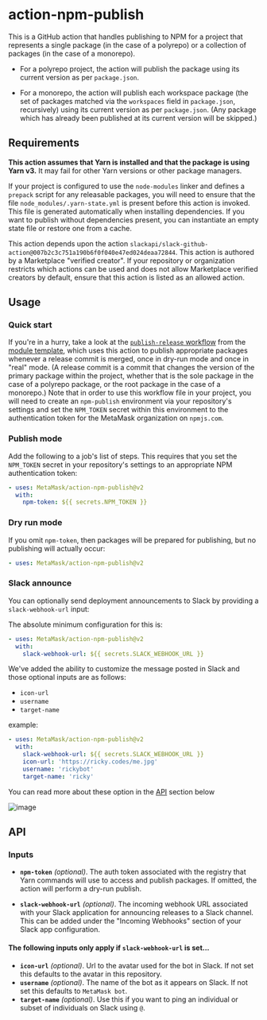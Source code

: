 # action-npm-publish

This is a GitHub action that handles publishing to NPM for a project that represents a single package (in the case of a polyrepo) or a collection of packages (in the case of a monorepo).

- For a polyrepo project, the action will publish the package using its current version as per `package.json`.

- For a monorepo, the action will publish each workspace package (the set of packages matched via the `workspaces` field in `package.json`, recursively) using its current version as per `package.json`. (Any package which has already been published at its current version will be skipped.)


## Requirements

**This action assumes that Yarn is installed and that the package is using Yarn v3.** It may fail for other Yarn versions or other package managers.

If your project is configured to use the `node-modules` linker and defines a `prepack` script for any releasable packages, you will need to ensure that the file `node_modules/.yarn-state.yml` is present before this action is invoked. This file is generated automatically when installing dependencies. If you want to publish without dependencies present, you can instantiate an empty state file or restore one from a cache.

This action depends upon the action `slackapi/slack-github-action@007b2c3c751a190b6f0f040e47ed024deaa72844`. This action is authored by a Marketplace "verified creator". If your repository or organization restricts which actions can be used and does not allow Marketplace verified creators by default, ensure that this action is listed as an allowed action.

## Usage

### Quick start

If you're in a hurry, take a look at the [`publish-release` workflow](https://github.com/MetaMask/metamask-module-template/blob/main/.github/workflows/publish-release.yml) from the [module template](https://github.com/MetaMask/metamask-module-template), which uses this action to publish appropriate packages whenever a release commit is merged, once in dry-run mode and once in "real" mode. (A release commit is a commit that changes the version of the primary package within the project, whether that is the sole package in the case of a polyrepo package, or the root package in the case of a monorepo.) Note that in order to use this workflow file in your project, you will need to create an `npm-publish` environment via your repository's settings and set the `NPM_TOKEN` secret within this environment to the authentication token for the MetaMask organization on `npmjs.com`.

### Publish mode

Add the following to a job's list of steps. This requires that you set the `NPM_TOKEN` secret in your repository's settings to an appropriate NPM authentication token:

```yaml
- uses: MetaMask/action-npm-publish@v2
  with:
    npm-token: ${{ secrets.NPM_TOKEN }}
```

### Dry run mode

If you omit `npm-token`, then packages will be prepared for publishing, but no publishing will actually occur:

```yaml
- uses: MetaMask/action-npm-publish@v2
```

### Slack announce

You can optionally send deployment announcements to Slack by providing a `slack-webhook-url` input:

The absolute minimum configuration for this is:

```yaml
- uses: MetaMask/action-npm-publish@v2
  with:
    slack-webhook-url: ${{ secrets.SLACK_WEBHOOK_URL }}
```

We've added the ability to customize the message posted in Slack and those optional inputs are as follows:

- `icon-url`
- `username`
- `target-name`

example:

```yaml
- uses: MetaMask/action-npm-publish@v2
  with:
    slack-webhook-url: ${{ secrets.SLACK_WEBHOOK_URL }}
    icon-url: 'https://ricky.codes/me.jpg'
    username: 'rickybot'
    target-name: 'ricky'
```

You can read more about these option in the [API](#API) section below

![image](https://user-images.githubusercontent.com/675259/203841602-124d537d-7476-4263-a17c-6d05b68c37d0.png)

## API

### Inputs

- **`npm-token`** _(optional)_. The auth token associated with the registry that Yarn commands will use to access and publish packages. If omitted, the action will perform a dry-run publish.

- **`slack-webhook-url`** _(optional)_. The incoming webhook URL associated with your Slack application for announcing releases to a Slack channel. This can be added under the "Incoming Webhooks" section of your Slack app configuration.

#### The following inputs only apply if `slack-webhook-url` is set...

- **`icon-url`** _(optional)_. Url to the avatar used for the bot in Slack. If not set this defaults to the avatar in this repository.
- **`username`** _(optional)_. The name of the bot as it appears on Slack. If not set this defaults to `MetaMask bot`.
- **`target-name`** _(optional)_. Use this if you want to ping an individual or subset of individuals on Slack using `@`.
